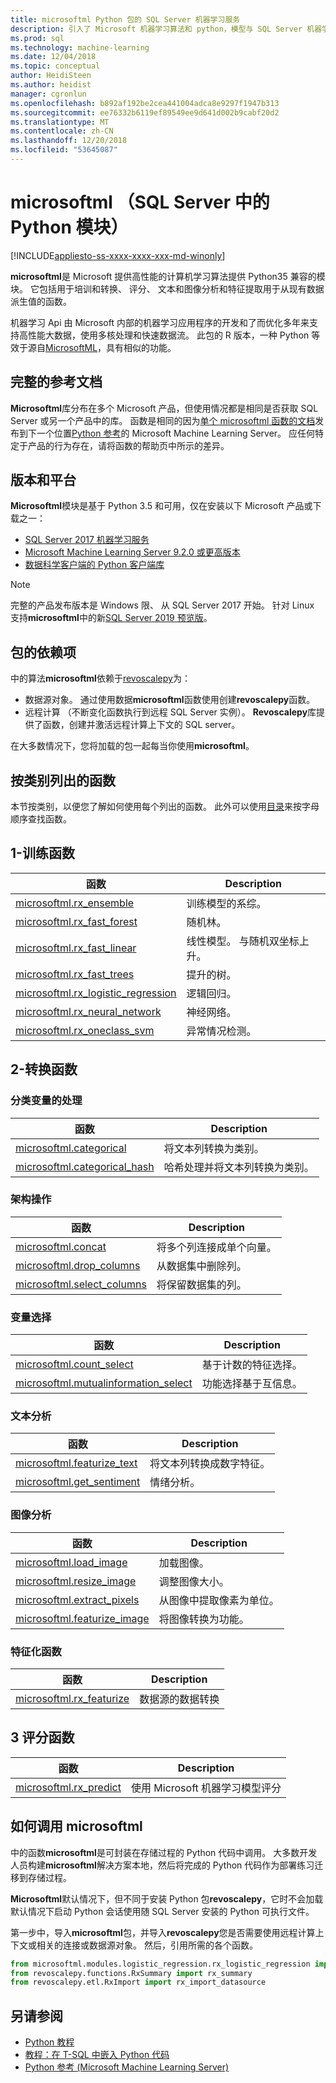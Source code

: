 ```yaml
---
title: microsoftml Python 包的 SQL Server 机器学习服务
description: 引入了 Microsoft 机器学习算法和 python，模型与 SQL Server 机器学习工作负荷相关。
ms.prod: sql
ms.technology: machine-learning
ms.date: 12/04/2018
ms.topic: conceptual
author: HeidiSteen
ms.author: heidist
manager: cgronlun
ms.openlocfilehash: b892af192be2cea441004adca8e9297f1947b313
ms.sourcegitcommit: ee76332b6119ef89549ee9d641d002b9cabf20d2
ms.translationtype: MT
ms.contentlocale: zh-CN
ms.lasthandoff: 12/20/2018
ms.locfileid: "53645087"
---
```

# <a name="microsoftml-python-module-in-sql-server"></a>microsoftml （SQL Server 中的 Python 模块）
[!INCLUDE[appliesto-ss-xxxx-xxxx-xxx-md-winonly](../../includes/appliesto-ss-xxxx-xxxx-xxx-md-winonly.md)]

**microsoftml**是 Microsoft 提供高性能的计算机学习算法提供 Python35 兼容的模块。 它包括用于培训和转换、 评分、 文本和图像分析和特征提取用于从现有数据派生值的函数。

机器学习 Api 由 Microsoft 内部的机器学习应用程序的开发和了而优化多年来支持高性能大数据，使用多核处理和快速数据流。 此包的 R 版本，一种 Python 等效于源自[MicrosoftML](../r/ref-r-microsoftml.md)，具有相似的功能。 

## <a name="full-reference-documentation"></a>完整的参考文档

**Microsoftml**库分布在多个 Microsoft 产品，但使用情况都是相同是否获取 SQL Server 或另一个产品中的库。 函数是相同的因为[单个 microsoftml 函数的文档](https://docs.microsoft.com/machine-learning-server/python-reference/microsoftml/microsoftml-package)发布到下一个位置[Python 参考](https://docs.microsoft.com/machine-learning-server/python-reference/introducing-python-package-reference)的 Microsoft Machine Learning Server。 应任何特定于产品的行为存在，请将函数的帮助页中所示的差异。

## <a name="versions-and-platforms"></a>版本和平台

**Microsoftml**模块是基于 Python 3.5 和可用，仅在安装以下 Microsoft 产品或下载之一：

+ [SQL Server 2017 机器学习服务](../install/sql-machine-learning-services-windows-install.md)
+ [Microsoft Machine Learning Server 9.2.0 或更高版本](https://docs.microsoft.com/machine-learning-server/)
+ [数据科学客户端的 Python 客户端库](setup-python-client-tools-sql.md)

> [!NOTE]
> 完整的产品发布版本是 Windows 限、 从 SQL Server 2017 开始。 针对 Linux 支持**microsoftml**中的新[SQL Server 2019 预览版](../../linux/sql-server-linux-setup-machine-learning.md)。

## <a name="package-dependencies"></a>包的依赖项

中的算法**microsoftml**依赖于[revoscalepy](ref-py-revoscalepy.md)为：

+ 数据源对象。 通过使用数据**microsoftml**函数使用创建**revoscalepy**函数。
+ 远程计算 （不断变化函数执行到远程 SQL Server 实例）。 **Revoscalepy**库提供了函数，创建并激活远程计算上下文的 SQL server。

在大多数情况下，您将加载的包一起每当你使用**microsoftml**。

## <a name="functions-by-category"></a>按类别列出的函数

本节按类别，以便您了解如何使用每个列出的函数。 此外可以使用[目录](https://docs.microsoft.com/machine-learning-server/python-reference/introducing-python-package-reference)来按字母顺序查找函数。

## <a name="1-training-functions"></a>1-训练函数

| 函数 | Description |
|----------|-------------|
|[microsoftml.rx_ensemble](https://docs.microsoft.com/machine-learning-server/python-reference/microsoftml/rx-ensemble) | 训练模型的系综。 |
|[microsoftml.rx_fast_forest](https://docs.microsoft.com/machine-learning-server/python-reference/microsoftml/rx-fast-forest)  | 随机林。 |
|[microsoftml.rx_fast_linear](https://docs.microsoft.com/machine-learning-server/python-reference/microsoftml/rx-fast-linear) | 线性模型。 与随机双坐标上升。 |
|[microsoftml.rx_fast_trees](https://docs.microsoft.com/machine-learning-server/python-reference/microsoftml/rx-fast-trees) | 提升的树。 |
|[microsoftml.rx_logistic_regression](https://docs.microsoft.com/machine-learning-server/python-reference/microsoftml/rx-logistic-regression) | 逻辑回归。 |
|[microsoftml.rx_neural_network](https://docs.microsoft.com/machine-learning-server/python-reference/microsoftml/rx-neural-network) | 神经网络。 |
|[microsoftml.rx_oneclass_svm](https://docs.microsoft.com/machine-learning-server/python-reference/microsoftml/rx-oneclass-svm) | 异常情况检测。 |

<a name="ml-transforms"></a>

## <a name="2-transform-functions"></a>2-转换函数

### <a name="categorical-variable-handling"></a>分类变量的处理

| 函数 | Description |
|----------|-------------|
|[microsoftml.categorical](https://docs.microsoft.com/machine-learning-server/python-reference/microsoftml/categorical) | 将文本列转换为类别。 |
|[microsoftml.categorical_hash](https://docs.microsoft.com/machine-learning-server/python-reference/microsoftml/categorical-hash) | 哈希处理并将文本列转换为类别。 |

### <a name="schema-manipulation"></a>架构操作

| 函数 | Description |
|----------|-------------|
|[microsoftml.concat](https://docs.microsoft.com/machine-learning-server/python-reference/microsoftml/concat) | 将多个列连接成单个向量。 |
|[microsoftml.drop_columns](https://docs.microsoft.com/machine-learning-server/python-reference/microsoftml/drop-columns) | 从数据集中删除列。 |
|[microsoftml.select_columns](https://docs.microsoft.com/machine-learning-server/python-reference/microsoftml/select-columns) | 将保留数据集的列。 |


### <a name="variable-selection"></a>变量选择

| 函数 | Description |
|----------|-------------|
|[microsoftml.count_select](https://docs.microsoft.com/machine-learning-server/python-reference/microsoftml/count-select) |基于计数的特征选择。 |
|[microsoftml.mutualinformation_select](https://docs.microsoft.com/machine-learning-server/python-reference/microsoftml/mutualinformation-select) | 功能选择基于互信息。 |


### <a name="text-analytics"></a>文本分析

| 函数 | Description |
|----------|-------------|
|[microsoftml.featurize_text](https://docs.microsoft.com/machine-learning-server/python-reference/microsoftml/featurize-text) | 将文本列转换成数字特征。 |
|[microsoftml.get_sentiment](https://docs.microsoft.com/machine-learning-server/python-reference/microsoftml/get-sentiment) | 情绪分析。 |


### <a name="image-analytics"></a>图像分析 

| 函数 | Description |
|----------|-------------|
|[microsoftml.load_image](https://docs.microsoft.com/machine-learning-server/python-reference/microsoftml/load-image) | 加载图像。 |
|[microsoftml.resize_image](https://docs.microsoft.com/machine-learning-server/python-reference/microsoftml/resize-image) | 调整图像大小。 |
|[microsoftml.extract_pixels](https://docs.microsoft.com/machine-learning-server/python-reference/microsoftml/extract-pixels) | 从图像中提取像素为单位。 |
|[microsoftml.featurize_image](https://docs.microsoft.com/machine-learning-server/python-reference/microsoftml/featurize-image) | 将图像转换为功能。 |

### <a name="featurization-functions"></a>特征化函数

| 函数 | Description |
|----------|-------------|
|[microsoftml.rx_featurize](https://docs.microsoft.com/machine-learning-server/python-reference/microsoftml/rx-featurize) | 数据源的数据转换 |

<a name="ml-scoring"></a>

## <a name="3-scoring-functions"></a>3 评分函数

| 函数 | Description |
|----------|-------------|
|[microsoftml.rx_predict](https://docs.microsoft.com/machine-learning-server/python-reference/microsoftml/rx-predict) | 使用 Microsoft 机器学习模型评分 |

## <a name="how-to-call-microsoftml"></a>如何调用 microsoftml

中的函数**microsoftml**是可封装在存储过程的 Python 代码中调用。 大多数开发人员构建**microsoftml**解决方案本地，然后将完成的 Python 代码作为部署练习迁移到存储过程。

**Microsoftml**默认情况下，但不同于安装 Python 包**revoscalepy**，它时不会加载默认情况下启动 Python 会话使用随 SQL Server 安装的 Python 可执行文件。

第一步中，导入**microsoftml**包，并导入**revoscalepy**您是否需要使用远程计算上下文或相关的连接或数据源对象。 然后，引用所需的各个函数。

```python
from microsoftml.modules.logistic_regression.rx_logistic_regression import rx_logistic_regression
from revoscalepy.functions.RxSummary import rx_summary
from revoscalepy.etl.RxImport import rx_import_datasource
```

## <a name="see-also"></a>另请参阅

+ [Python 教程](../tutorials/sql-server-python-tutorials.md)
+ [教程：在 T-SQL 中嵌入 Python 代码](../tutorials/run-python-using-t-sql.md)
+ [Python 参考 (Microsoft Machine Learning Server)](https://docs.microsoft.com/machine-learning-server/python-reference/introducing-python-package-reference)

